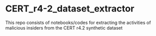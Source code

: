 # CERT_r4-2_dataset_extractor
This repo consists of notebooks/codes for extracting the activities of malicious insiders from the CERT r4.2 synthetic dataset 
